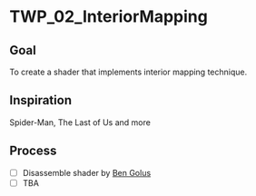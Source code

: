 # TWP_02_InteriorMapping

## Goal
To create a shader that implements interior mapping technique.

## Inspiration
Spider-Man, The Last of Us and more

## Process
- [ ] Disassemble shader by [Ben Golus](https://forum.unity.com/threads/interior-mapping.424676/#post-2751518)
- [ ] TBA
